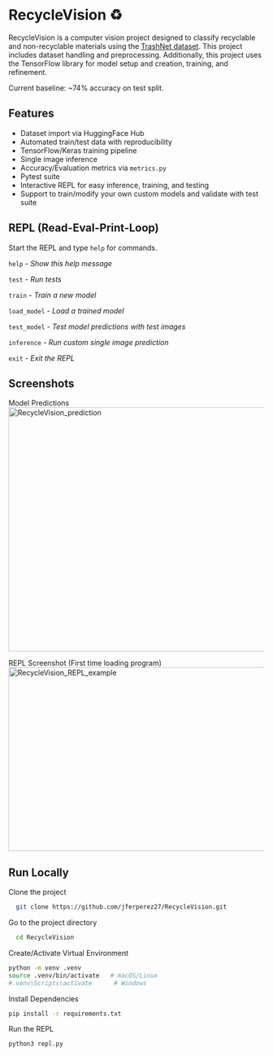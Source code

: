 
  # RecycleVision ♻️
  RecycleVision is a computer vision project designed to classify recyclable and non-recyclable materials
  using the [TrashNet dataset](https://huggingface.co/datasets/garythung/trashnet). This project includes dataset handling and preprocessing.
  Additionally, this project uses the TensorFlow library for model setup and creation, training, and refinement.

  Current baseline: ~74% accuracy on test split.
  
## Features  
- Dataset import via HuggingFace Hub
- Automated train/test data with reproducibility
- TensorFlow/Keras training pipeline
- Single image inference
- Accuracy/Evaluation metrics via `metrics.py`
- Pytest suite
- Interactive REPL for easy inference, training, and testing
- Support to train/modify your own custom models and validate with test suite

## REPL (Read-Eval-Print-Loop)
Start the REPL and type `help` for commands.


`help` - *Show this help message*

`test` - *Run tests*

`train` - *Train a new model*

`load_model` - *Load a trained model*

`test_model` - *Test model predictions with test images*

`inference` - *Run custom single image prediction*

`exit` - *Exit the REPL*

## Screenshots
Model Predictions
<img width="640" height="480" alt="RecycleVision_prediction" src="https://github.com/user-attachments/assets/e13fb2dd-56da-4786-ab48-4e8cc5c049b5" />

REPL Screenshot (First time loading program)
<img width="771" height="361" alt="RecycleVision_REPL_example" src="https://github.com/user-attachments/assets/902b78b5-c015-4474-9ee3-539cfdae8c04" />

## Run Locally  
Clone the project  

~~~bash  
  git clone https://github.com/jferperez27/RecycleVision.git
~~~

Go to the project directory  

~~~bash  
  cd RecycleVision
~~~

Create/Activate Virtual Environment

~~~bash  
python -m venv .venv
source .venv/bin/activate   # macOS/Linux
#.venv\Scripts\activate      # Windows
~~~

Install Dependencies

~~~bash
pip install -r requirements.txt
~~~

Run the REPL

~~~bash
python3 repl.py
~~~

